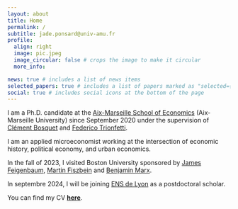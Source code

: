 ```yaml
---
layout: about
title: Home
permalink: /
subtitle: jade.ponsard@univ-amu.fr
profile:
  align: right
  image: pic.jpeg
  image_circular: false # crops the image to make it circular
  more_info:

news: true # includes a list of news items
selected_papers: true # includes a list of papers marked as "selected={true}"
social: true # includes social icons at the bottom of the page
---
```


I am a Ph.D. candidate at the <a href="https://www.amse-aixmarseille.fr/en" target="_blank">Aix-Marseille School of Economics</a> (Aix-Marseille University) since September 2020 under the supervision of <a href="https://sites.google.com/site/clementbosquet/" target="_blank">Clément Bosquet</a> and <a href="https://trionfetti.wordpress.com/" target="_blank">Federico Trionfetti</a>. 

I am an applied microeconomist working at the intersection of economic history, political economy, and urban economics.

In the fall of 2023, I visited Boston University sponsored by <a href="https://jamesfeigenbaum.github.io/" target="_blank">James Feigenbaum</a>, <a href="https://sites.google.com/site/martinfiszbein/" target="_blank">Martin Fiszbein</a> and <a href="https://sites.google.com/view/bmarx/home" target="_blank">Benjamin Marx</a>.

In septembre 2024, I will be joining <a href="https://www.ens-lyon.fr/en/" target="_blank">ENS de Lyon</a> as a postdoctoral scholar.

You can find my CV <a href="https://drive.google.com/file/d/1K3CIDJjsAcUNMzH6fM8w1C_rVRA-JvuF/view?usp=sharing" target="_blank">**here**</a>.


